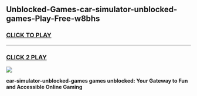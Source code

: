 
## Unblocked-Games-car-simulator-unblocked-games-Play-Free-w8bhs
<h3>
<a href="https://premium76.site?title=car-simulator-unblocked-games&ref=20A">CLICK TO PLAY</a></h3>
<hr>

<h3>
<a href="https://premium76.site?title=car-simulator-unblocked-games&ref=20A">CLICK 2 PLAY</a>
  
</h3>

<a href="https://premium76.site?title=car-simulator-unblocked-games&ref=20A"><img src="https://clearcache.store/games.png"></a>


**car-simulator-unblocked-games games unblocked: Your Gateway to Fun and Accessible Online Gaming**
